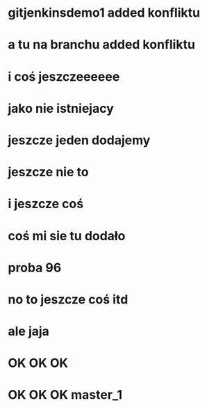 # gitjenkinsdemo1 added konfliktu

# a tu na branchu added konfliktu

# i coś jeszczeeeeee

# jako nie istniejacy 

# jeszcze jeden dodajemy

# jeszcze nie to

# i jeszcze coś

# coś mi sie tu dodało

# proba 96

# no to jeszcze coś itd

# ale jaja

# OK OK OK 

# OK OK OK  master_1
